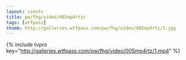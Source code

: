 ```yaml
--- 
layout: sieutv
title: pw/fhg/video/005mp4rtz/
tags: [wtfpass]
thumb: http://galleries.wtfpass.com/pw/fhg/video/005mp4rtz/1.jpg
---
```

{% include tvpro key="http://galleries.wtfpass.com/pw/fhg/video/005mp4rtz/1.mp4" %} 
